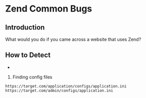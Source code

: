 # Zend Common Bugs

## Introduction
What would you do if you came across a website that uses Zend?

## How to Detect
-

1. Finding config files
```
https://target.com/application/configs/application.ini
https://target.com/admin/configs/application.ini
```
